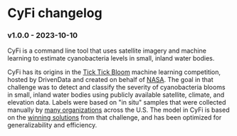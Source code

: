 # CyFi changelog

### v1.0.0 - 2023-10-10

CyFi is a command line tool that uses satellite imagery and machine learning to estimate cyanobacteria levels in small, inland water bodies.

CyFi has its origins in the [Tick Tick Bloom](https://www.drivendata.org/competitions/143/tick-tick-bloom/) machine learning competition, hosted by DrivenData and created on behalf of [NASA](https://www.nasa.gov/). The goal in that challenge was to detect and classify the severity of cyanobacteria blooms in small, inland water bodies using publicly available satellite, climate, and elevation data. Labels were based on "in situ" samples that were collected manually by [many organizations](https://www.drivendata.org/competitions/143/tick-tick-bloom/page/651/#about-the-project-team) across the U.S. The model in CyFi is based on the [winning solutions](https://github.com/drivendataorg/tick-tick-bloom) from that challenge, and has been optimized for generalizability and efficiency.
